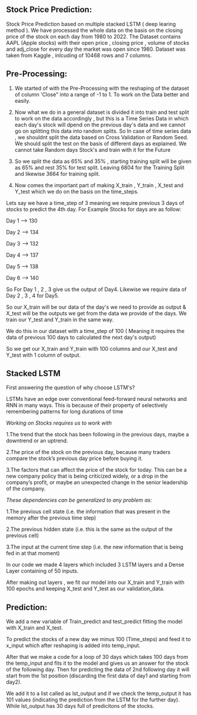 
## Stock Price Prediction:

Stock Price Prediction based on multiple stacked LSTM ( deep learing method ). We have processed the whole data on the basis on the closing price of the stock on each day from 1980 to 2022.
The Dataset contains AAPL (Apple stocks) with their open price , closing price , volume of stocks and adj_close for every day the market was open since 1980.
Dataset was taken from Kaggle , inlcuding of 10468 rows and 7 columns.



## Pre-Processing:
1. We started of with the Pre-Processing with the reshaping of the dataset of column 'Close" into a range of -1 to 1. To work on the Data better and easily.

2. Now what we do in a general dataset is divided it into train and test split to work on the data accordingly , but this is a Time Series Data in which each day's stock will dpend on the previous day's data and we cannot go on splitting this data into random splits. So In case of time series data , we shouldnt split the data based on Cross Validation or Random Seed. We should split the test on the basis of different days as explained. We cannot take Random days Stock's and train with it for the Future

3. So we split the data as 65% and 35% , starting training split will be given as 65% and rest 35% for test split. Leaving 6804 for the Training Split and likewise 3664 for training split.

4. Now comes the important part of making X_train , Y_train , X_test and Y_test which we do on the basis on the time_steps.

Lets say we have a time_step of 3 meaning we require previous 3 days of stocks to predict the 4th day.
For Example Stocks for days are as follow:

Day 1 --> 130

Day 2 --> 134

Day 3 --> 132

Day 4 --> 137

Day 5 --> 138

Day 6 --> 140

So For Day 1 , 2 , 3 give us the output of Day4. Likewise we require data of Day 2 , 3 , 4 for Day5.

So our X_train will be our data of the day's we need to provide as output & X_test will be the outputs we get from the data we provide of the days.
We train our Y_test and Y_train in the same way.

We do this in our dataset with a time_step of 100 ( Meaning it requires the data of previous 100 days to calculated the next day's output)









So we get our X_train and Y_train with 100 columns and our X_test and Y_test with 1 column of output.



## Stacked LSTM

First answering the question of why choose LSTM's?

LSTMs have an edge over conventional feed-forward neural networks and RNN in many ways. This is because of their property of selectively remembering patterns for long durations of time

*Working on Stocks requires us to work with*

1.The trend that the stock has been following in the previous days, maybe a downtrend or an uptrend.

2.The price of the stock on the previous day, because many traders compare the stock’s previous day price before buying it.

3.The factors that can affect the price of the stock for today. This can be a new company policy that is being criticized widely, or a drop in the company’s profit, or maybe an unexpected change in the senior leadership of the company.

*These dependencies can be generalized to any problem as:*

1.The previous cell state (i.e. the information that was present in the memory after the previous time step)

2.The previous hidden state (i.e. this is the same as the output of the previous cell)

3.The input at the current time step (i.e. the new information that is being fed in at that moment)


In our code we made 4 layers which included 3 LSTM layers and a Dense Layer containing of 50 inputs.

After making out layers , we fit our model into our X_train and Y_train with 100 epochs and keeping X_test and Y_test as our validation_data.



## Prediction:

We add a new variable of Train_predict and test_predict fitting the model with X_train and X_test.

To predict the stocks of a new day we minus 100 (Time_steps) and feed it to x_input which after reshaping is added into temp_input.

After that we make a code for a loop of 30 days which takes 100 days from the temp_input and fits it to the model and gives us an answer for the stock of the following day. Then for predicting the data of 2nd following day it will start from the 1st position (discarding the first data of day1 and starting from day2).

We add it to a list called as lst_output and if we check the temp_output it has 101 values (indicating the prediction from the LSTM for the further day).
While lst_output has 30 days full of predicitons of the stocks.
